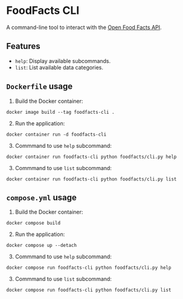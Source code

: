# FoodFacts CLI
A command-line tool to interact with the [Open Food Facts API](https://world.openfoodfacts.org/data).

## Features
- `help`: Display available subcommands.
- `list`: List available data categories.


## `Dockerfile` usage
1. Build the Docker container: 
```console
docker image build --tag foodfacts-cli .
```
2. Run the application: 
```console
docker container run -d foodfacts-cli
```
3. Commmand to use `help` subcommand:
```console
docker container run foodfacts-cli python foodfacts/cli.py help
```
3. Commmand to use `list` subcommand:
```console
docker container run foodfacts-cli python foodfacts/cli.py list
```

## `compose.yml` usage
1. Build the Docker container: 
```console
docker compose build
```
2. Run the application: 
```console
docker compose up --detach
```
3. Commmand to use `help` subcommand:
```console
docker compose run foodfacts-cli python foodfacts/cli.py help
```
3. Commmand to use `list` subcommand:
```console
docker compose run foodfacts-cli python foodfacts/cli.py list
```

